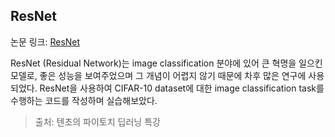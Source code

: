 ## ResNet

논문 링크: [ResNet](https://arxiv.org/abs/1512.03385)

ResNet (Residual Network)는 image classification 분야에 있어 큰 혁명을 일으킨 모델로, 좋은 성능을 보여주었으며 그 개념이 어렵지 않기 때문에 차후 많은 연구에 사용되었다. ResNet을 사용하여 CIFAR-10 dataset에 대한 image classification task를 수행하는 코드를 작성하며 실습해보았다.

> 출처: 텐초의 파이토치 딥러닝 특강
